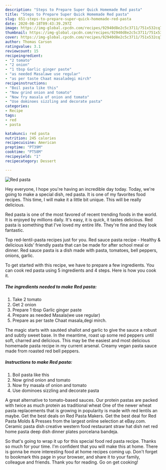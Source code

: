 ```yaml
---
description: "Steps to Prepare Super Quick Homemade Red pasta"
title: "Steps to Prepare Super Quick Homemade Red pasta"
slug: 651-steps-to-prepare-super-quick-homemade-red-pasta
date: 2020-08-18T09:43:39.297Z
image: https://img-global.cpcdn.com/recipes/92940d8e2c5c3711/751x532cq70/red-pasta-recipe-main-photo.jpg
thumbnail: https://img-global.cpcdn.com/recipes/92940d8e2c5c3711/751x532cq70/red-pasta-recipe-main-photo.jpg
cover: https://img-global.cpcdn.com/recipes/92940d8e2c5c3711/751x532cq70/red-pasta-recipe-main-photo.jpg
author: Thomas Carson
ratingvalue: 3.1
reviewcount: 15
recipeingredient:
- "2 tomato"
- "2 onion"
- "1 tbsp Garlic ginger paste"
- "as needed Masalawe use regular"
- "as per taste Chaat masaladegi mirch"
recipeinstructions:
- "Boil pasta like this"
- "Now grind onion and tomato"
- "Now fry masala of onion and tomato"
- "Use dominoes sizzling and decorate pasta"
categories:
- Recipe
tags:
- red
- pasta

katakunci: red pasta 
nutrition: 245 calories
recipecuisine: American
preptime: "PT39M"
cooktime: "PT58M"
recipeyield: "1"
recipecategory: Dessert

---
```



![Red pasta](https://img-global.cpcdn.com/recipes/92940d8e2c5c3711/751x532cq70/red-pasta-recipe-main-photo.jpg)

Hey everyone, I hope you're having an incredible day today. Today, we're going to make a special dish, red pasta. It is one of my favorites food recipes. This time, I will make it a little bit unique. This will be really delicious.

Red pasta is one of the most favored of recent trending foods in the world. It is enjoyed by millions daily. It's easy, it is quick, it tastes delicious. Red pasta is something that I've loved my entire life. They're fine and they look fantastic.

Top red-lentil-pasta recipes just for you. Red sauce pasta recipe - Healthy &amp; delicious kids&#39; friendly pasta that can be made for after school meal or dinner. Red sauce pasta is a dish made with pasta, tomatoes, bell peppers, onions, garlic.


To get started with this recipe, we have to prepare a few ingredients. You can cook red pasta using 5 ingredients and 4 steps. Here is how you cook it.

<!--inarticleads1-->

##### The ingredients needed to make Red pasta:

1. Take 2 tomato
1. Get 2 onion
1. Prepare 1 tbsp Garlic ginger paste
1. Prepare as needed Masala(we use regular)
1. Prepare as per taste Chaat masala,degi mirch.


The magic starts with sautéed shallot and garlic to give the sauce a robust and subtly sweet base. In the meantime, roast up some red peppers until soft, charred and delicious. This may be the easiest and most delicious homemade pasta recipe in my current arsenal. Creamy vegan pasta sauce made from roasted red bell peppers. 

<!--inarticleads2-->

##### Instructions to make Red pasta:

1. Boil pasta like this
1. Now grind onion and tomato
1. Now fry masala of onion and tomato
1. Use dominoes sizzling and decorate pasta


A great alternative to tomato-based sauces. Our protein pastas are packed with twice as much protein as traditional wheat One of the newer wheat pasta replacements that is growing in popularity is made with red lentils an maybe. Get the best deals on Red Pasta Makers. Get the best deal for Red Pasta Molds &amp; Presses from the largest online selection at eBay.com. Ceramic pasta dish creative western food restaurant straw hat dish net red home pasta deep dish dinner plates porcelana bandeja. 

So that's going to wrap it up for this special food red pasta recipe. Thanks so much for your time. I'm confident that you will make this at home. There is gonna be more interesting food at home recipes coming up. Don't forget to bookmark this page in your browser, and share it to your family, colleague and friends. Thank you for reading. Go on get cooking!

